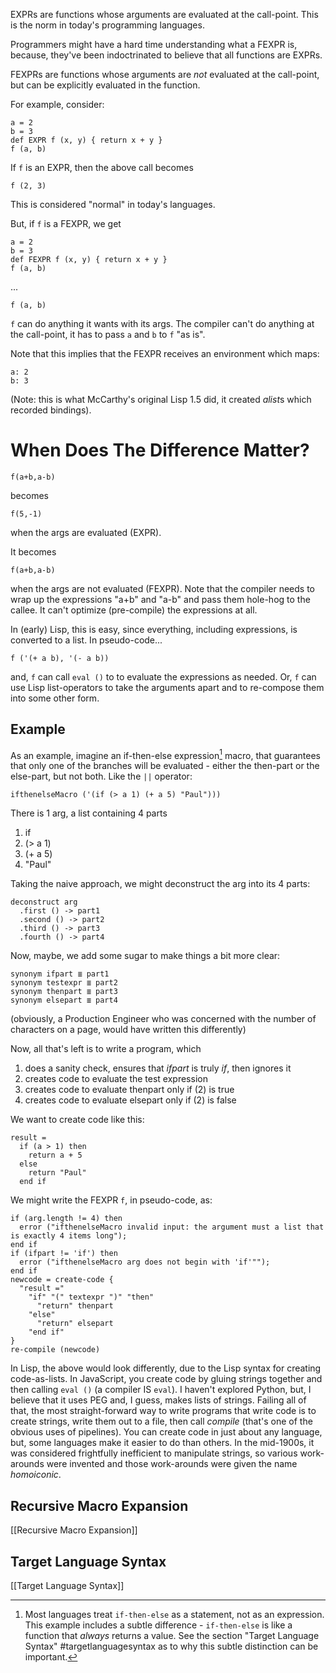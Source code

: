 EXPRs are functions whose arguments are evaluated at the call-point.  This is the norm in today's programming languages.

Programmers might have a hard time understanding what a FEXPR is, because, they've been indoctrinated to believe that all functions are EXPRs.

FEXPRs are functions whose arguments are *not* evaluated at the call-point, but can be explicitly evaluated in the function.

For example, consider:

```
a = 2
b = 3
def EXPR f (x, y) { return x + y }
f (a, b)
```

If `f` is an EXPR, then the above call becomes
```
f (2, 3)
```

This is considered "normal" in today's languages.

But, if `f` is a FEXPR, we get
```
a = 2
b = 3
def FEXPR f (x, y) { return x + y }
f (a, b)
```
...
```
f (a, b)
```

`f` can do anything it wants with its args.  The compiler can't do anything at the call-point, it has to pass `a` and `b` to `f` "as is".

Note that this implies that the FEXPR receives an environment which maps:
```
a: 2
b: 3
```

(Note: this is what McCarthy's original Lisp 1.5 did, it created *alist*s which recorded bindings).

# When Does The Difference Matter?
```
f(a+b,a-b)
```
becomes
```
f(5,-1)
```
when the args are evaluated (EXPR).

It becomes
```
f(a+b,a-b)
```
when the args are not evaluated (FEXPR).  Note that the compiler needs to wrap up the expressions "a+b" and "a-b" and pass them hole-hog to the callee.  It can't optimize (pre-compile) the expressions at all.

In (early) Lisp, this is easy, since everything, including expressions, is converted to a list.  In pseudo-code...
```
f ('(+ a b), '(- a b))
```
and, `f` can call `eval ()` to to evaluate the expressions as needed. Or, `f` can use Lisp list-operators to take the arguments apart and to re-compose them into some other form.

## Example
As an example, imagine an if-then-else expression[^expr] macro, that guarantees that only one of the branches will be evaluated - either the then-part or the else-part, but not both.  Like the `||` operator:

[^expr]: Most languages treat `if-then-else` as a statement, not as an expression.  This example includes a subtle difference - `if-then-else` is like a function that *always* returns a value.  See the section "Target Language Syntax" #targetlanguagesyntax as to why this subtle distinction can be important.

```
ifthenelseMacro ('(if (> a 1) (+ a 5) "Paul")))
```

There is 1 arg, a list containing 4 parts
1. if
2. (> a 1)
3. (+ a 5)
4. "Paul"

Taking the naive approach, we might deconstruct the arg into its 4 parts:
```
deconstruct arg
  .first () -> part1
  .second () -> part2
  .third () -> part3
  .fourth () -> part4
```

Now, maybe, we add some sugar to make things a bit more clear:
```
synonym ifpart ≣ part1
synonym testexpr ≣ part2
synonym thenpart ≣ part3
synonym elsepart ≣ part4
```

(obviously, a Production Engineer who was concerned with the number of characters on a page, would have written this differently)

Now, all that's left is to write a program, which
1. does a sanity check, ensures that *ifpart* is truly *if*, then ignores it
2. creates code to evaluate the test expression
3. creates code to evaluate thenpart only if (2) is true
4. creates code to evaluate elsepart only if (2) is false

We want to create code like this:
```
result = 
  if (a > 1) then
    return a + 5
  else
    return "Paul"
  end if
```

We might write the FEXPR `f`, in pseudo-code, as:
```
if (arg.length != 4) then 
  error ("ifthenelseMacro invalid input: the argument must a list that is exactly 4 items long");
end if
if (ifpart != 'if') then 
  error ("ifthenelseMacro arg does not begin with 'if'"");
end if
newcode = create-code {
  "result ="
    "if" "(" textexpr ")" "then"
      "return" thenpart
    "else"
      "return" elsepart
    "end if" 
}
re-compile (newcode) 
```

In Lisp, the above would look differently, due to the Lisp syntax for creating code-as-lists.  In JavaScript, you create code by gluing strings together and then calling `eval ()` (a compiler IS `eval`).  I haven't explored Python, but, I believe that it uses PEG and, I guess, makes lists of strings.  Failing all of that, the most straight-forward way to write programs that write code is to create strings, write them out to a file, then call *compile* (that's one of the obvious uses of pipelines).  You can create code in just about any language, but, some languages make it easier to do than others.  In the mid-1900s, it was considered frightfully inefficient to manipulate strings, so various work-arounds were invented and those work-arounds were given the name *homoiconic*.

## Recursive Macro Expansion
[[Recursive Macro Expansion]]

## Target Language Syntax
[[Target Language Syntax]]
